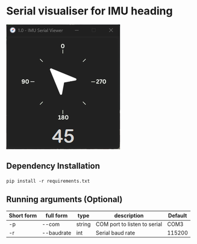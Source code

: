 # Serial visualiser for IMU heading

![screenshot of the program](assets/Screenshot%202024-05-25%20200625.png)

## Dependency Installation

```pip install -r requirements.txt```

## Running arguments (Optional)

|Short form | full form      | type              | description                | Default      |
|-----------|----------------|-------------------|----------------------------|--------------|
|-p         |--com           |string             |COM port to listen to serial| COM3         |
|-r         |--baudrate      |int                |Serial baud rate            | 115200       |
